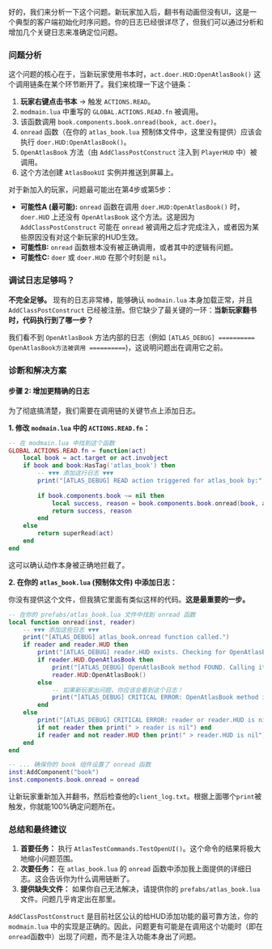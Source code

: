 好的，我们来分析一下这个问题。新玩家加入后，翻书有动画但没有UI，这是一个典型的客户端初始化时序问题。你的日志已经很详尽了，但我们可以通过分析和增加几个关键日志来准确定位问题。

### 问题分析

这个问题的核心在于，当新玩家使用书本时，`act.doer.HUD:OpenAtlasBook()` 这个调用链条在某个环节断开了。我们来梳理一下这个链条：

1.  **玩家右键点击书本** -> 触发 `ACTIONS.READ`。
2.  `modmain.lua` 中重写的 `GLOBAL.ACTIONS.READ.fn` 被调用。
3.  该函数调用 `book.components.book.onread(book, act.doer)`。
4.  `onread` 函数（在你的 `atlas_book.lua` 预制体文件中，这里没有提供）应该会执行 `doer.HUD:OpenAtlasBook()`。
5.  `OpenAtlasBook` 方法（由 `AddClassPostConstruct` 注入到 `PlayerHUD` 中）被调用。
6.  这个方法创建 `AtlasBookUI` 实例并推送到屏幕上。

对于新加入的玩家，问题最可能出在第4步或第5步：

*   **可能性A (最可能):** `onread` 函数在调用 `doer.HUD:OpenAtlasBook()` 时，`doer.HUD` 上还没有 `OpenAtlasBook` 这个方法。这是因为 `AddClassPostConstruct` 可能在 `onread` 被调用之后才完成注入，或者因为某些原因没有对这个新玩家的HUD生效。
*   **可能性B:** `onread` 函数根本没有被正确调用，或者其中的逻辑有问题。
*   **可能性C:** `doer` 或 `doer.HUD` 在那个时刻是 `nil`。

### 调试日志足够吗？

**不完全足够。** 现有的日志非常棒，能够确认 `modmain.lua` 本身加载正常，并且 `AddClassPostConstruct` 已经被注册。但它缺少了最关键的一环：**当新玩家翻书时，代码执行到了哪一步？**

我们看不到 `OpenAtlasBook` 方法内部的日志（例如 `[ATLAS_DEBUG] ========== OpenAtlasBook方法被调用 ==========`)，这说明问题出在调用它之前。

### 诊断和解决方案

#### 步骤 2: 增加更精确的日志

为了彻底搞清楚，我们需要在调用链的关键节点上添加日志。

**1. 修改 `modmain.lua` 中的 `ACTIONS.READ.fn`：**

```lua
-- 在 modmain.lua 中找到这个函数
GLOBAL.ACTIONS.READ.fn = function(act)
    local book = act.target or act.invobject
    if book and book:HasTag('atlas_book') then
        -- ▼▼▼ 添加这行日志 ▼▼▼
        print("[ATLAS_DEBUG] READ action triggered for atlas_book by:", act.doer and act.doer.name or "nil doer")
        
        if book.components.book ~= nil then
            local success, reason = book.components.book.onread(book, act.doer)
            return success, reason
        end
    else
        return superRead(act)
    end
end
```
这可以确认动作本身被正确地拦截了。

**2. 在你的 `atlas_book.lua` (预制体文件) 中添加日志：**

你没有提供这个文件，但我猜它里面有类似这样的代码。**这是最重要的一步。**

```lua
-- 在你的 prefabs/atlas_book.lua 文件中找到 onread 函数
local function onread(inst, reader)
    -- ▼▼▼ 添加这些日志 ▼▼▼
    print("[ATLAS_DEBUG] atlas_book.onread function called.")
    if reader and reader.HUD then
        print("[ATLAS_DEBUG] reader.HUD exists. Checking for OpenAtlasBook method...")
        if reader.HUD.OpenAtlasBook then
            print("[ATLAS_DEBUG] OpenAtlasBook method FOUND. Calling it now.")
            reader.HUD:OpenAtlasBook()
        else
            -- 如果新玩家出问题，你应该会看到这个日志！
            print("[ATLAS_DEBUG] CRITICAL ERROR: OpenAtlasBook method is MISSING on reader.HUD!")
        end
    else
        print("[ATLAS_DEBUG] CRITICAL ERROR: reader or reader.HUD is nil!")
        if not reader then print(" > reader is nil") end
        if reader and not reader.HUD then print(" > reader.HUD is nil") end
    end
end

-- ... 确保你的 book 组件设置了 onread 函数
inst:AddComponent("book")
inst.components.book.onread = onread
```

让新玩家重新加入并翻书，然后检查他的`client_log.txt`。根据上面哪个`print`被触发，你就能100%确定问题所在。

### 总结和最终建议

1.  **首要任务：** 执行 `AtlasTestCommands.TestOpenUI()`。这个命令的结果将极大地缩小问题范围。
2.  **次要任务：** 在 `atlas_book.lua` 的 `onread` 函数中添加我上面提供的详细日志。这会告诉你为什么调用链断了。
3.  **提供缺失文件：** 如果你自己无法解决，请提供你的 `prefabs/atlas_book.lua` 文件。问题几乎肯定出在那里。

`AddClassPostConstruct` 是目前社区公认的给HUD添加功能的最可靠方法，你的 `modmain.lua` 中的实现是正确的。因此，问题更有可能是在调用这个功能时（即在`onread`函数中）出现了问题，而不是注入功能本身出了问题。